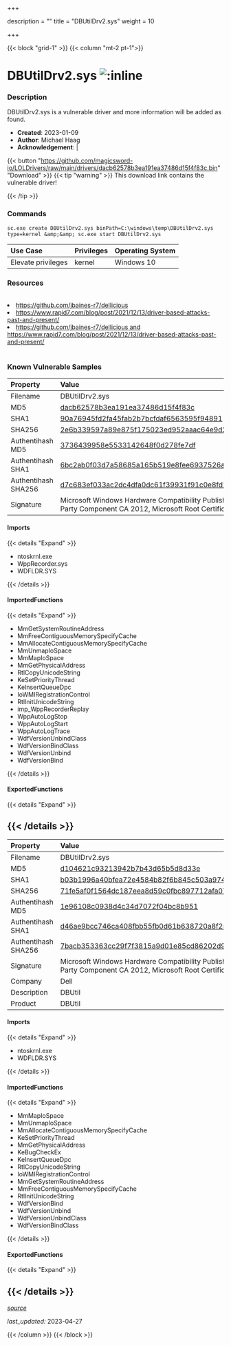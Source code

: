 +++

description = ""
title = "DBUtilDrv2.sys"
weight = 10

+++


{{< block "grid-1" >}}
{{< column "mt-2 pt-1">}}


# DBUtilDrv2.sys ![:inline](/images/twitter_verified.png) 


### Description

DBUtilDrv2.sys is a vulnerable driver and more information will be added as found.

- **Created**: 2023-01-09
- **Author**: Michael Haag
- **Acknowledgement**:  | [](https://twitter.com/)

{{< button "https://github.com/magicsword-io/LOLDrivers/raw/main/drivers/dacb62578b3ea191ea37486d15f4f83c.bin" "Download" >}}
{{< tip "warning" >}}
This download link contains the vulnerable driver!

{{< /tip >}}

### Commands

```
sc.exe create DBUtilDrv2.sys binPath=C:\windows\temp\DBUtilDrv2.sys type=kernel &amp;&amp; sc.exe start DBUtilDrv2.sys
```

| Use Case | Privileges | Operating System | 
|:---- | ---- | ---- |
| Elevate privileges | kernel | Windows 10 |

### Resources
<br>
<li><a href=" https://github.com/jbaines-r7/dellicious"> https://github.com/jbaines-r7/dellicious</a></li>
<li><a href=" https://www.rapid7.com/blog/post/2021/12/13/driver-based-attacks-past-and-present/"> https://www.rapid7.com/blog/post/2021/12/13/driver-based-attacks-past-and-present/</a></li>
<li><a href="https://github.com/jbaines-r7/dellicious and https://www.rapid7.com/blog/post/2021/12/13/driver-based-attacks-past-and-present/">https://github.com/jbaines-r7/dellicious and https://www.rapid7.com/blog/post/2021/12/13/driver-based-attacks-past-and-present/</a></li>
<br>

### Known Vulnerable Samples

| Property           | Value |
|:-------------------|:------|
| Filename           | DBUtilDrv2.sys |
| MD5                | [dacb62578b3ea191ea37486d15f4f83c](https://www.virustotal.com/gui/file/dacb62578b3ea191ea37486d15f4f83c) |
| SHA1               | [90a76945fd2fa45fab2b7bcfdaf6563595f94891](https://www.virustotal.com/gui/file/90a76945fd2fa45fab2b7bcfdaf6563595f94891) |
| SHA256             | [2e6b339597a89e875f175023ed952aaac64e9d20d457bbc07acf1586e7fe2df8](https://www.virustotal.com/gui/file/2e6b339597a89e875f175023ed952aaac64e9d20d457bbc07acf1586e7fe2df8) |
| Authentihash MD5   | [3736439958e5533142648f0d278fe7df](https://www.virustotal.com/gui/search/authentihash%253A3736439958e5533142648f0d278fe7df) |
| Authentihash SHA1  | [6bc2ab0f03d7a58685a165b519e8fee6937526a6](https://www.virustotal.com/gui/search/authentihash%253A6bc2ab0f03d7a58685a165b519e8fee6937526a6) |
| Authentihash SHA256| [d7c683ef033ac2dc4dfa0dc61f39931f91c0e8fd19e613f664cb03e14112ef6e](https://www.virustotal.com/gui/search/authentihash%253Ad7c683ef033ac2dc4dfa0dc61f39931f91c0e8fd19e613f664cb03e14112ef6e) |
| Signature         | Microsoft Windows Hardware Compatibility Publisher, Microsoft Windows Third Party Component CA 2012, Microsoft Root Certificate Authority 2010   |


#### Imports
{{< details "Expand" >}}
* ntoskrnl.exe
* WppRecorder.sys
* WDFLDR.SYS

{{< /details >}}
#### ImportedFunctions
{{< details "Expand" >}}
* MmGetSystemRoutineAddress
* MmFreeContiguousMemorySpecifyCache
* MmAllocateContiguousMemorySpecifyCache
* MmUnmapIoSpace
* MmMapIoSpace
* MmGetPhysicalAddress
* RtlCopyUnicodeString
* KeSetPriorityThread
* KeInsertQueueDpc
* IoWMIRegistrationControl
* RtlInitUnicodeString
* imp_WppRecorderReplay
* WppAutoLogStop
* WppAutoLogStart
* WppAutoLogTrace
* WdfVersionUnbindClass
* WdfVersionBindClass
* WdfVersionUnbind
* WdfVersionBind

{{< /details >}}
#### ExportedFunctions
{{< details "Expand" >}}

{{< /details >}}
-----
| Property           | Value |
|:-------------------|:------|
| Filename           | DBUtilDrv2.sys |
| MD5                | [d104621c93213942b7b43d65b5d8d33e](https://www.virustotal.com/gui/file/d104621c93213942b7b43d65b5d8d33e) |
| SHA1               | [b03b1996a40bfea72e4584b82f6b845c503a9748](https://www.virustotal.com/gui/file/b03b1996a40bfea72e4584b82f6b845c503a9748) |
| SHA256             | [71fe5af0f1564dc187eea8d59c0fbc897712afa07d18316d2080330ba17cf009](https://www.virustotal.com/gui/file/71fe5af0f1564dc187eea8d59c0fbc897712afa07d18316d2080330ba17cf009) |
| Authentihash MD5   | [1e96108c0938d4c34d7072f04bc8b951](https://www.virustotal.com/gui/search/authentihash%253A1e96108c0938d4c34d7072f04bc8b951) |
| Authentihash SHA1  | [d46ae9bcc746ca408fbb55fb0d61b638720a8f25](https://www.virustotal.com/gui/search/authentihash%253Ad46ae9bcc746ca408fbb55fb0d61b638720a8f25) |
| Authentihash SHA256| [7bacb353363cc29f7f3815a9d01e85cd86202d92378d1ab1b11df1ab2f42f40a](https://www.virustotal.com/gui/search/authentihash%253A7bacb353363cc29f7f3815a9d01e85cd86202d92378d1ab1b11df1ab2f42f40a) |
| Signature         | Microsoft Windows Hardware Compatibility Publisher, Microsoft Windows Third Party Component CA 2012, Microsoft Root Certificate Authority 2010   |
| Company           | Dell |
| Description       | DBUtil |
| Product           | DBUtil |


#### Imports
{{< details "Expand" >}}
* ntoskrnl.exe
* WDFLDR.SYS

{{< /details >}}
#### ImportedFunctions
{{< details "Expand" >}}
* MmMapIoSpace
* MmUnmapIoSpace
* MmAllocateContiguousMemorySpecifyCache
* KeSetPriorityThread
* MmGetPhysicalAddress
* KeBugCheckEx
* KeInsertQueueDpc
* RtlCopyUnicodeString
* IoWMIRegistrationControl
* MmGetSystemRoutineAddress
* MmFreeContiguousMemorySpecifyCache
* RtlInitUnicodeString
* WdfVersionBind
* WdfVersionUnbind
* WdfVersionUnbindClass
* WdfVersionBindClass

{{< /details >}}
#### ExportedFunctions
{{< details "Expand" >}}

{{< /details >}}
-----



[*source*](https://github.com/magicsword-io/LOLDrivers/tree/main/yaml/dbutildrv2.yaml)

*last_updated:* 2023-04-27








{{< /column >}}
{{< /block >}}
